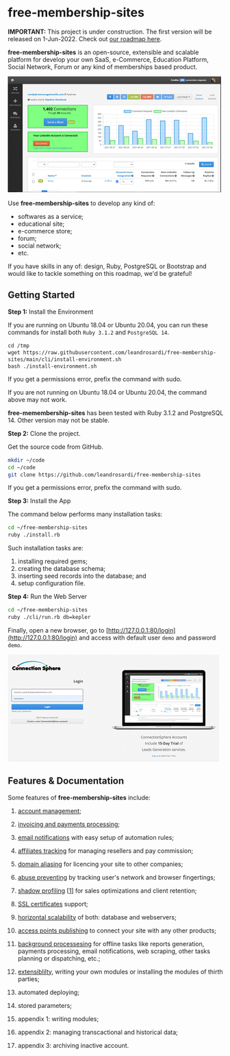 # free-membership-sites

**IMPORTANT:**
This project is under construction.
The first version will be released on 1-Jun-2022.
Check out [our roadmap here](https://github.com/users/leandrosardi/projects/5).

**free-membership-sites** is an open-source, extensible and scalable platform for develop your own SaaS, e-Commerce, Education Platform, Social Network, Forum or any kind of memberships based product.

![dashboard example](./thumbnails/dashboard.png)

Use **free-membership-sites** to develop any kind of:
- softwares as a service;
- educational site;
- e-commerce store;
- forum;
- social network;
- etc.

If you have skills in any of: design, Ruby, PostgreSQL or Bootstrap and would like to tackle something on this roadmap, we'd be grateful!

## Getting Started

**Step 1:** Install the Environment

If you are running on Ubuntu 18.04 or Ubuntu 20.04, you can run these commands for install both `Ruby 3.1.2` and `PostgreSQL 14`.

```
cd /tmp
wget https://raw.githubusercontent.com/leandrosardi/free-membership-sites/main/cli/install-environment.sh
bash ./install-environment.sh
```

If you get a permissions error, prefix the command with sudo.

If you are not running on Ubuntu 18.04 or Ubuntu 20.04, the command above may not work.

**free-memembership-sites** has been tested with Ruby 3.1.2 and PostgreSQL 14.
Other version may not be stable.

**Step 2:** Clone the project.

Get the source code from GitHub.

```bash
mkdir ~/code
cd ~/code
git clone https://github.com/leandrosardi/free-membership-sites
```

If you get a permissions error, prefix the command with sudo.

**Step 3:** Install the App

The command below performs many installation tasks:

```bash
cd ~/free-membership-sites
ruby ./install.rb
```

Such installation tasks are:
1. installing required gems;
2. creating the database schema;
3. inserting seed records into the database; and
4. setup configuration file.

**Step 4:** Run the Web Server

```bash
cd ~/free-membership-sites
ruby ./cli/run.rb db=kepler 
```

Finally, open a new browser, go to [http://127.0.0.1:80/login](http://127.0.0.1:80/login) and access with default user `demo` and password `demo`.

![login screen](./thumbnails/login.png)

## Features & Documentation

Some features of **free-membership-sites** include:

1. [account management](./docu/1.accounts-management.md);

2. [invoicing and payments processing](./docu/2.invoicing-and-payments-processing);

3. [email notifications](./docu/3.email-notifications) with easy setup of automation rules;

4. [affiliates tracking](./docu/4.affiliates-tracking) for managing resellers and pay commission;

5. [domain aliasing](./docu/5.domain-aliasing) for licencing your site to other companies;

6. [abuse preventing](./docu/6.abuse-preventing) by tracking user's network and browser fingertings;

7. [shadow profiling](./docu/7.shadow-profiling) [[1](https://en.wikipedia.org/wiki/Shadow_profile)] for sales optimizations and client retention;

8. [SSL certificates](./docu/8.ssl-certificates) support;

9. [horizontal scalability](./docu/9.horizontal-scalability) of both: database and webservers;

10. [access points publishing](./docu/10.access-points-publishing) to connect your site with any other products;

11. [background processesing](./docu/11.background-processesing) for offline tasks like reports generation, payments processing, email notifications, web scraping, other tasks planning or dispatching, etc.;

12. [extensiblilty](./docu/12.extensiblilty), writing your own modules or installing the modules of thirth parties;

13. automated deploying;

14. stored parameters;

15. appendix 1: writing modules;

16. appendix 2: managing transcactional and historical data;

17. appendix 3: archiving inactive account.



